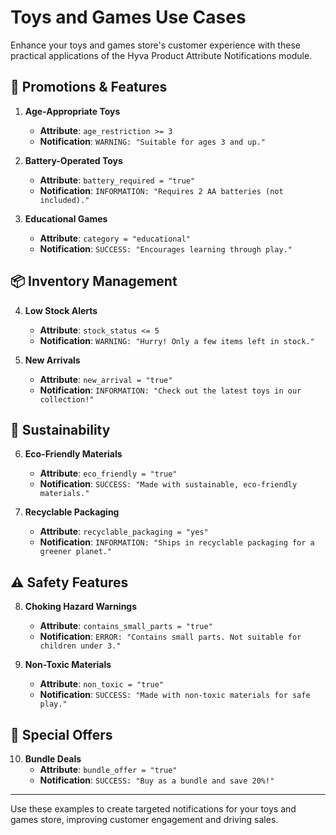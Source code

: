 # Toys and Games Use Cases

Enhance your toys and games store's customer experience with these practical applications of the Hyva Product Attribute Notifications module.

## 🎯 Promotions & Features

1. **Age-Appropriate Toys**
    - **Attribute**: `age_restriction >= 3`
    - **Notification**: `WARNING: "Suitable for ages 3 and up."`

2. **Battery-Operated Toys**
    - **Attribute**: `battery_required = "true"`
    - **Notification**: `INFORMATION: "Requires 2 AA batteries (not included)."`

3. **Educational Games**
    - **Attribute**: `category = "educational"`
    - **Notification**: `SUCCESS: "Encourages learning through play."`

## 📦 Inventory Management

4. **Low Stock Alerts**
    - **Attribute**: `stock_status <= 5`
    - **Notification**: `WARNING: "Hurry! Only a few items left in stock."`

5. **New Arrivals**
    - **Attribute**: `new_arrival = "true"`
    - **Notification**: `INFORMATION: "Check out the latest toys in our collection!"`

## 🌱 Sustainability

6. **Eco-Friendly Materials**
    - **Attribute**: `eco_friendly = "true"`
    - **Notification**: `SUCCESS: "Made with sustainable, eco-friendly materials."`

7. **Recyclable Packaging**
    - **Attribute**: `recyclable_packaging = "yes"`
    - **Notification**: `INFORMATION: "Ships in recyclable packaging for a greener planet."`

## ⚠️ Safety Features

8. **Choking Hazard Warnings**
    - **Attribute**: `contains_small_parts = "true"`
    - **Notification**: `ERROR: "Contains small parts. Not suitable for children under 3."`

9. **Non-Toxic Materials**
    - **Attribute**: `non_toxic = "true"`
    - **Notification**: `SUCCESS: "Made with non-toxic materials for safe play."`

## 🎁 Special Offers

10. **Bundle Deals**
    - **Attribute**: `bundle_offer = "true"`
    - **Notification**: `SUCCESS: "Buy as a bundle and save 20%!"`

---

Use these examples to create targeted notifications for your toys and games store, improving customer engagement and driving sales.
